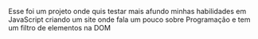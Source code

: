 Esse foi um projeto onde quis testar mais afundo minhas habilidades em JavaScript criando um site onde fala um pouco sobre Programação e tem um filtro de elementos na DOM
